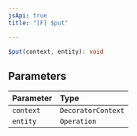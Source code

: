 ```yaml
---
jsApi: true
title: "[F] $put"

---
```

```ts
$put(context, entity): void
```

## Parameters

| Parameter | Type |
| :------ | :------ |
| `context` | `DecoratorContext` |
| `entity` | `Operation` |
